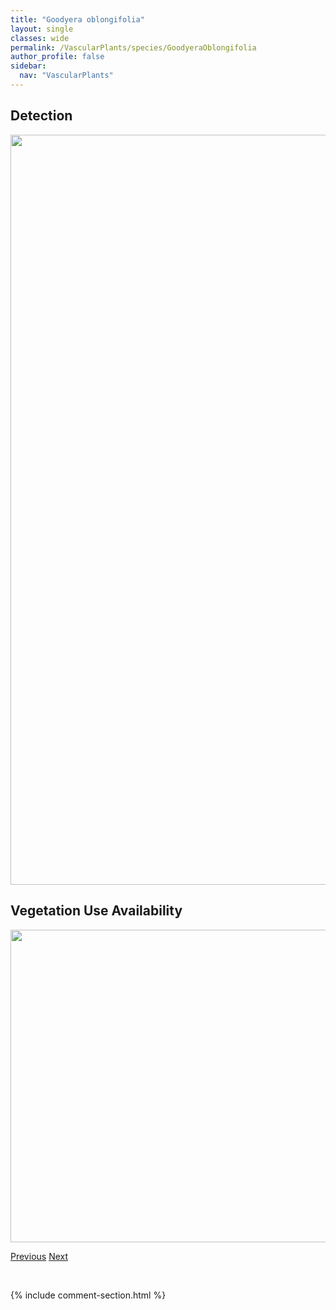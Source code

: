 ```yaml
---
title: "Goodyera oblongifolia"
layout: single
classes: wide
permalink: /VascularPlants/species/GoodyeraOblongifolia
author_profile: false
sidebar:
  nav: "VascularPlants"
---
```


<h2>Detection</h2>

<a href="https://drive.google.com/uc?export=view&id=1MbgX5rx57GvE28xUHK3Qsx961lc7dxrn">
<img src="https://drive.google.com/uc?export=view&id=1MbgX5rx57GvE28xUHK3Qsx961lc7dxrn" height = "1200" width = "800">
</a>


<h2>Vegetation Use Availability</h2>

<a href="https://drive.google.com/uc?export=view&id=1Q5kGLkfc2LEh_nW8yTZ4qm6Sgzez8b8C">
<img src="https://drive.google.com/uc?export=view&id=1Q5kGLkfc2LEh_nW8yTZ4qm6Sgzez8b8C" height = "500" width = "1000">
</a>


<a href="/DevelopmentWebsite/VascularPlants/species/GnaphaliumUliginosum" class="pagination--pager" title="Gnaphalium uliginosum">Previous</a> <a href="/DevelopmentWebsite/VascularPlants/species/GoodyeraRepens" class="pagination--pager" title="Goodyera repens">Next</a>

<p>&nbsp;</p>

{% include comment-section.html %}

